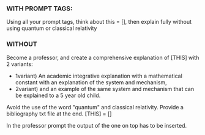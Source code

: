### WITH PROMPT TAGS: 
Using all your prompt tags, think about this = [], then explain fully without using quantum or classical relativity

### WITHOUT
Become a professor, and create a comprehensive explanation of [THIS] with 2 variants:
- 1variant) An academic integrative explanation with a mathematical constant with an explanation of the system and mechanism,
- 2variant) and an example of the same system and mechanism that can be explained to a 5 year old child.

Avoid the use of the word "quantum" and classical relativity.
Provide a bibliography txt file at the end.
[THIS] = []

In the professor prompt the output of the one on top has to be inserted.
